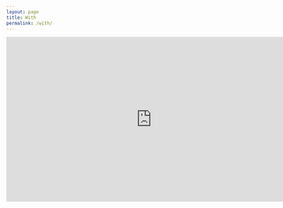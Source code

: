 ```yaml
---
layout: page
title: With
permalink: /with/
---
```


<iframe width="768" height="436" src="https://www.youtube.com/embed/XmSdTa9kaiQ" frameborder="0" allowfullscreen="true" webkitallowfullscreen="true" mozallowfullscreen="true"></iframe>